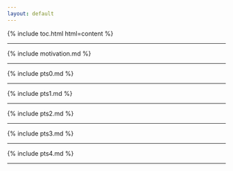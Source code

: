 ```yaml
---
layout: default
---
```

{% include toc.html html=content %}
* * *
{% include motivation.md %}
* * *
{% include pts0.md %}
* * *
{% include pts1.md %}
* * *
{% include pts2.md %}
* * *
{% include pts3.md %}
* * *
{% include pts4.md %}
* * *
